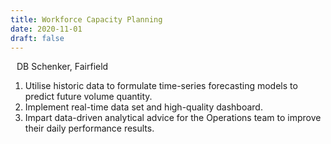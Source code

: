 ```yaml
---
title: Workforce Capacity Planning
date: 2020-11-01
draft: false
---
```


<i class="fas fa-map-marker-alt" style="padding-right: 10px;"></i> DB Schenker, Fairfield

<!--more-->

1. Utilise historic data to formulate time-series forecasting models to predict future volume quantity.
2. Implement real-time data set and high-quality dashboard.
3. Impart data-driven analytical advice for the Operations team to improve their daily performance results.